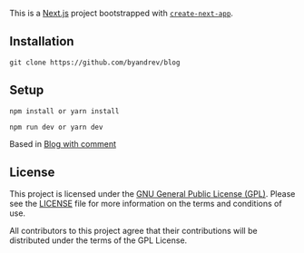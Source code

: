This is a [Next.js](https://nextjs.org/) project bootstrapped with [`create-next-app`](https://github.com/vercel/next.js/tree/canary/packages/create-next-app).

## Installation

```
git clone https://github.com/byandrev/blog
```

## Setup

```
npm install or yarn install
```

```
npm run dev or yarn dev
```

Based in [Blog with comment](https://github.com/vercel/next.js/tree/canary/examples/blog-with-comment)

## License

This project is licensed under the [GNU General Public License (GPL)](https://www.gnu.org/licenses/gpl-3.0.html). Please see the [LICENSE](LICENSE) file for more information on the terms and conditions of use.

All contributors to this project agree that their contributions will be distributed under the terms of the GPL License.

